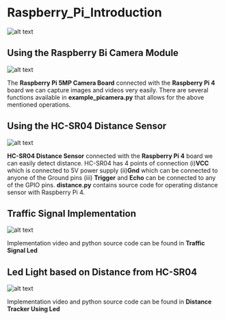 # Raspberry_Pi_Introduction

![alt text](https://github.com/nogifeet/Raspberry_Pi_Introduction/blob/main/Images/raspberry_pi.PNG "Raspberry Pi 4")

## Using the Raspberry Bi Camera Module

![alt text](https://github.com/nogifeet/Raspberry_Pi_Introduction/blob/main/Images/camera.jpg "Raspberry Pi 5MP Camera Board")

The **Raspberry Pi 5MP Camera Board** connected with the **Raspberry Pi 4** board we can capture images and videos very easily. There are several functions available in **example_picamera.py** that allows for the above mentioned operations.

## Using the HC-SR04 Distance Sensor

![alt text](https://github.com/nogifeet/Raspberry_Pi_Introduction/blob/main/Images/sensor.PNG "HC-SR04 Distance Sensor")

**HC-SR04 Distance Sensor** connected with the **Raspberry Pi 4** board we can easily detect distance. HC-SR04 has 4 points of connection (i)**VCC** which is connected to 5V power supply (ii)**Gnd** which can be connected to anyone of the Ground pins (iii) **Trigger** and **Echo** can be connected to any of the GPIO pins. **distance.py** contains source code for operating distance sensor with Raspberry Pi 4.

## Traffic Signal Implementation 

![alt text](https://github.com/nogifeet/Raspberry_Pi_Introduction/blob/main/Traffic%20Signal%20Led/traffic_signal_led.jpg "Traffic Signal Connection Diagram")

Implementation video and python source code can be found in **Traffic Signal Led**

## Led Light based on Distance from HC-SR04

![alt text](https://github.com/nogifeet/Raspberry_Pi_Introduction/blob/main/Distance%20Tracker%20Using%20Led/distance_light_detection.jpg
 "Led Light Using HC-SR04")

Implementation video and python source code can be found in **Distance Tracker Using Led**











